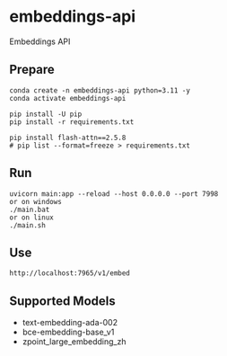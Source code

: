 # embeddings-api
Embeddings API

## Prepare

```
conda create -n embeddings-api python=3.11 -y
conda activate embeddings-api
```

```
pip install -U pip
pip install -r requirements.txt

pip install flash-attn==2.5.8
# pip list --format=freeze > requirements.txt
```

## Run

```
uvicorn main:app --reload --host 0.0.0.0 --port 7998
or on windows
./main.bat
or on linux
./main.sh
```

## Use

```
http://localhost:7965/v1/embed
```


## Supported Models
- text-embedding-ada-002
- bce-embedding-base_v1
- zpoint_large_embedding_zh